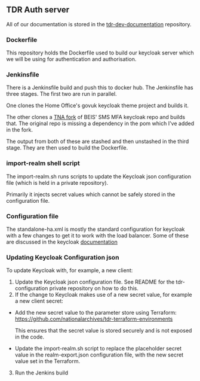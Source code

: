## TDR Auth server

All of our documentation is stored in the [tdr-dev-documentation](https://github.com/nationalarchives/tdr-dev-documentation) repository.

### Dockerfile
This repository holds the Dockerfile used to build our keycloak server which we will be using for authentication and authorisation. 

### Jenkinsfile
There is a Jenkinsfile build and push this to docker hub. The Jenkinsfile has three stages.
The first two are run in parallel. 

One clones the Home Office's govuk keycloak theme project and builds it.

The other clones a [TNA fork](https://github.com/nationalarchives/keycloak-sms-authenticator-sns) of BEIS' SMS MFA keycloak repo and builds that. The original repo is missing a dependency in the pom which I've added in the fork. 

The output from both of these are stashed and then unstashed in the third stage. They are then used to build the Dockerfile.

### import-realm shell script

The import-realm.sh runs scripts to update the Keycloak json configuration file (which is held in a private repository).

Primarily it injects secret values which cannot be safely stored in the configuration file.

### Configuration file
The standalone-ha.xml is mostly the standard configuration for keycloak with a few changes to get it to work with the load balancer. Some of these are discussed in the keycloak [documentation](https://www.keycloak.org/docs/latest/server_installation/#_setting-up-a-load-balancer-or-proxy)

### Updating Keycloak Configuration json

To update Keycloak with, for example, a new client:
1. Update the Keycloak json configuration file. See README for the tdr-configuration private repository on how to do this.
2. If the change to Keycloak makes use of a new secret value, for example a new client secret:
  * Add the new secret value to the parameter store using Terraform: https://github.com/nationalarchives/tdr-terraform-environments
    
    This ensures that the secret value is stored securely and is not exposed in the code.
  
  * Update the import-realm.sh script to replace the placeholder secret value in the realm-export.json configuration file, with the new secret value set in the Terraform.
3. Run the Jenkins build

